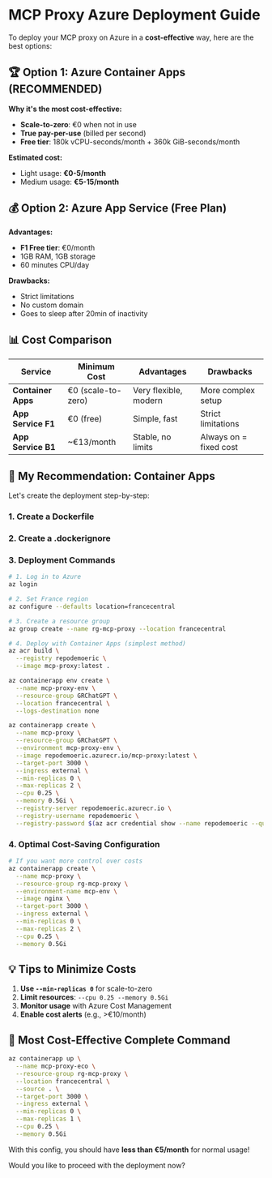 # MCP Proxy Azure Deployment Guide

To deploy your MCP proxy on Azure in a **cost-effective** way, here are the best options:

## 🏆 **Option 1: Azure Container Apps (RECOMMENDED)**

**Why it's the most cost-effective:**

- **Scale-to-zero**: €0 when not in use
- **True pay-per-use** (billed per second)
- **Free tier**: 180k vCPU-seconds/month + 360k GiB-seconds/month

**Estimated cost:**

- Light usage: **€0-5/month**
- Medium usage: **€5-15/month**

## 💰 **Option 2: Azure App Service (Free Plan)**

**Advantages:**

- **F1 Free tier**: €0/month
- 1GB RAM, 1GB storage
- 60 minutes CPU/day

**Drawbacks:**

- Strict limitations
- No custom domain
- Goes to sleep after 20min of inactivity

## 📊 **Cost Comparison**

| Service | Minimum Cost | Advantages | Drawbacks |
|---------|-------------|------------|-----------|
| **Container Apps** | €0 (scale-to-zero) | Very flexible, modern | More complex setup |
| **App Service F1** | €0 (free) | Simple, fast | Strict limitations |
| **App Service B1** | ~€13/month | Stable, no limits | Always on = fixed cost |

## 🚀 **My Recommendation: Container Apps**

Let's create the deployment step-by-step:

### 1. Create a Dockerfile

### 2. Create a .dockerignore

### 3. Deployment Commands

```bash
# 1. Log in to Azure
az login

# 2. Set France region
az configure --defaults location=francecentral

# 3. Create a resource group
az group create --name rg-mcp-proxy --location francecentral

# 4. Deploy with Container Apps (simplest method)
az acr build \
  --registry repodemoeric \
  --image mcp-proxy:latest .

az containerapp env create \
  --name mcp-proxy-env \
  --resource-group GRChatGPT \
  --location francecentral \
  --logs-destination none

az containerapp create \
  --name mcp-proxy \
  --resource-group GRChatGPT \
  --environment mcp-proxy-env \
  --image repodemoeric.azurecr.io/mcp-proxy:latest \
  --target-port 3000 \
  --ingress external \
  --min-replicas 0 \
  --max-replicas 2 \
  --cpu 0.25 \
  --memory 0.5Gi \
  --registry-server repodemoeric.azurecr.io \
  --registry-username repodemoeric \
  --registry-password $(az acr credential show --name repodemoeric --query "passwords[0].value" -o tsv)
```

### 4. Optimal Cost-Saving Configuration

```bash
# If you want more control over costs
az containerapp create \
  --name mcp-proxy \
  --resource-group rg-mcp-proxy \
  --environment-name mcp-env \
  --image nginx \
  --target-port 3000 \
  --ingress external \
  --min-replicas 0 \
  --max-replicas 2 \
  --cpu 0.25 \
  --memory 0.5Gi
```

## 💡 **Tips to Minimize Costs**

1. **Use `--min-replicas 0`** for scale-to-zero
2. **Limit resources**: `--cpu 0.25 --memory 0.5Gi`
3. **Monitor usage** with Azure Cost Management
4. **Enable cost alerts** (e.g., >€10/month)

## 🎯 **Most Cost-Effective Complete Command**

```bash
az containerapp up \
  --name mcp-proxy-eco \
  --resource-group rg-mcp-proxy \
  --location francecentral \
  --source . \
  --target-port 3000 \
  --ingress external \
  --min-replicas 0 \
  --max-replicas 1 \
  --cpu 0.25 \
  --memory 0.5Gi
```

With this config, you should have **less than €5/month** for normal usage!

Would you like to proceed with the deployment now?
